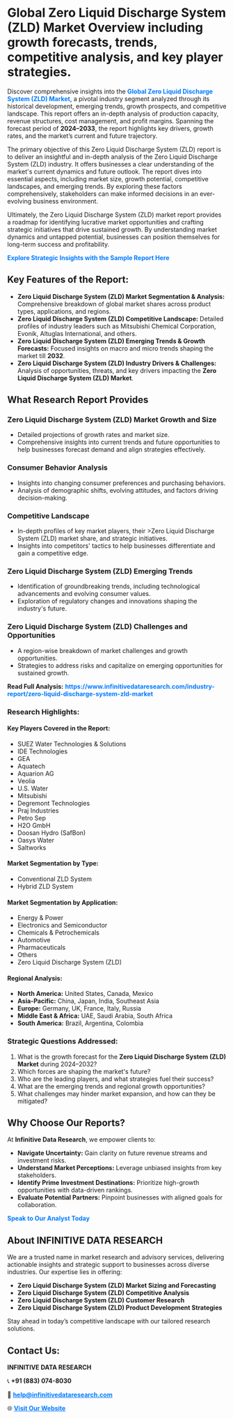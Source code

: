 <h1>Global Zero Liquid Discharge System (ZLD) Market Overview including growth forecasts, trends, competitive analysis, and key player strategies.</h1>
<p>
Discover comprehensive insights into the 
<a href="https://www.infinitivedataresearch.com/industry-report/zero-liquid-discharge-system-zld-market" rel="dofollow" style="color: #007BFF; text-decoration: none;"><strong>Global Zero Liquid Discharge System (ZLD) Market</strong></a>, a pivotal industry segment analyzed through its historical development, emerging trends, growth prospects, and competitive landscape. This report offers an in-depth analysis of production capacity, revenue structures, cost management, and profit margins. Spanning the forecast period of <strong>2024–2033</strong>, the report highlights key drivers, growth rates, and the market’s current and future trajectory.
</p>
<p>
The primary objective of this Zero Liquid Discharge System (ZLD) report is to deliver an insightful and in-depth analysis of the Zero Liquid Discharge System (ZLD) industry. It offers businesses a clear understanding of the market's current dynamics and future outlook. The report dives into essential aspects, including market size, growth potential, competitive landscapes, and emerging trends. By exploring these factors comprehensively, stakeholders can make informed decisions in an ever-evolving business environment.
</p>
<p>
Ultimately, the Zero Liquid Discharge System (ZLD) market report provides a roadmap for identifying lucrative market opportunities and crafting strategic initiatives that drive sustained growth. By understanding market dynamics and untapped potential, businesses can position themselves for long-term success and profitability.
</p>
<p>
<a href="https://www.infinitivedataresearch.com/request-sample/reportId=111170" style="color: #007BFF; text-decoration: none;"><strong>Explore Strategic Insights with the Sample Report Here</strong></a>
</p>

<h2>Key Features of the Report:</h2>
<ul>
<li><strong>Zero Liquid Discharge System (ZLD) Market Segmentation & Analysis:</strong> Comprehensive breakdown of global market shares across product types, applications, and regions.</li>
<li><strong>Zero Liquid Discharge System (ZLD) Competitive Landscape:</strong> Detailed profiles of industry leaders such as Mitsubishi Chemical Corporation, Evonik, Altuglas International, and others.</li>
<li><strong>Zero Liquid Discharge System (ZLD) Emerging Trends & Growth Forecasts:</strong> Focused insights on macro and micro trends shaping the market till <strong>2032</strong>.</li>
<li><strong>Zero Liquid Discharge System (ZLD) Industry Drivers & Challenges:</strong> Analysis of opportunities, threats, and key drivers impacting the <strong>Zero Liquid Discharge System (ZLD) Market</strong>.</li>
</ul>

<h2>What Research Report Provides</h2>
<h3>Zero Liquid Discharge System (ZLD) Market Growth and Size</h3>
<ul>
<li>Detailed projections of growth rates and market size.</li>
<li>Comprehensive insights into current trends and future opportunities to help businesses forecast demand and align strategies effectively.</li>
</ul>

<h3>Consumer Behavior Analysis</h3>
<ul>
<li>Insights into changing consumer preferences and purchasing behaviors.</li>
<li>Analysis of demographic shifts, evolving attitudes, and factors driving decision-making.</li>
</ul>

<h3>Competitive Landscape</h3>
<ul>
<li>In-depth profiles of key market players, their >Zero Liquid Discharge System (ZLD) market share, and strategic initiatives.</li>
<li>Insights into competitors' tactics to help businesses differentiate and gain a competitive edge.</li>
</ul>

<h3>Zero Liquid Discharge System (ZLD) Emerging Trends</h3>
<ul>
<li>Identification of groundbreaking trends, including technological advancements and evolving consumer values.</li>
<li>Exploration of regulatory changes and innovations shaping the industry's future.</li>
</ul>

<h3>Zero Liquid Discharge System (ZLD) Challenges and Opportunities</h3>
<ul>
<li>A region-wise breakdown of market challenges and growth opportunities.</li>
<li>Strategies to address risks and capitalize on emerging opportunities for sustained growth.</li>
</ul>
<p><strong>Read Full Analysis:</strong> <a href="https://www.infinitivedataresearch.com/industry-report/zero-liquid-discharge-system-zld-market" rel="dofollow" style="color: #007BFF; text-decoration: none;"><strong>https://www.infinitivedataresearch.com/industry-report/zero-liquid-discharge-system-zld-market</strong></a></p>
<h3>Research Highlights:</h3>
<h4>Key Players Covered in the Report:</h4>
<ul><li>SUEZ Water Technologies &amp; Solutions</li><li>IDE Technologies</li><li>GEA</li><li>Aquatech</li><li>Aquarion AG</li><li>Veolia</li><li>U.S. Water</li><li>Mitsubishi</li><li>Degremont Technologies</li><li>Praj Industries</li><li>Petro Sep</li><li>H2O GmbH</li><li>Doosan Hydro (SafBon)</li><li>Oasys Water</li><li>Saltworks</li></ul>
<h4>Market Segmentation by Type:</h4>
<ul><li>Conventional ZLD System</li><li>Hybrid ZLD System</li></ul>
<h4>Market Segmentation by Application:</h4>
<ul><li>Energy &amp; Power</li><li>Electronics and Semiconductor</li><li>Chemicals &amp; Petrochemicals</li><li>Automotive</li><li>Pharmaceuticals</li><li>Others</li><li>Zero Liquid Discharge System (ZLD)</li></ul>

<h4>Regional Analysis:</h4>
<ul>
<li><strong>North America:</strong> United States, Canada, Mexico</li>
<li><strong>Asia-Pacific:</strong> China, Japan, India, Southeast Asia</li>
<li><strong>Europe:</strong> Germany, UK, France, Italy, Russia</li>
<li><strong>Middle East & Africa:</strong> UAE, Saudi Arabia, South Africa</li>
<li><strong>South America:</strong> Brazil, Argentina, Colombia</li>
</ul>

<h3>Strategic Questions Addressed:</h3>
<ol>
<li>What is the growth forecast for the <strong>Zero Liquid Discharge System (ZLD) Market</strong> during 2024–2032?</li>
<li>Which forces are shaping the market's future?</li>
<li>Who are the leading players, and what strategies fuel their success?</li>
<li>What are the emerging trends and regional growth opportunities?</li>
<li>What challenges may hinder market expansion, and how can they be mitigated?</li>
</ol>

<h2>Why Choose Our Reports?</h2>
<p>At <strong>Infinitive Data Research</strong>, we empower clients to:</p>
<ul>
<li><strong>Navigate Uncertainty:</strong> Gain clarity on future revenue streams and investment risks.</li>
<li><strong>Understand Market Perceptions:</strong> Leverage unbiased insights from key stakeholders.</li>
<li><strong>Identify Prime Investment Destinations:</strong> Prioritize high-growth opportunities with data-driven rankings.</li>
<li><strong>Evaluate Potential Partners:</strong> Pinpoint businesses with aligned goals for collaboration.</li>
</ul>
<p><a href="https://www.infinitivedataresearch.com/industry-report/zero-liquid-discharge-system-zld-market" rel="dofollow" style="color: #007BFF; text-decoration: none;"><strong>Speak to Our Analyst Today</strong></a></p>

<h2>About INFINITIVE DATA RESEARCH</h2>
<p>We are a trusted name in market research and advisory services, delivering actionable insights and strategic support to businesses across diverse industries. Our expertise lies in offering:</p>
<ul>
<li><strong>Zero Liquid Discharge System (ZLD) Market Sizing and Forecasting</strong></li>
<li><strong>Zero Liquid Discharge System (ZLD) Competitive Analysis</strong></li>
<li><strong>Zero Liquid Discharge System (ZLD) Customer Research</strong></li>
<li><strong>Zero Liquid Discharge System (ZLD) Product Development Strategies</strong></li>
</ul>
<p>Stay ahead in today’s competitive landscape with our tailored research solutions.</p>

<h2>Contact Us:</h2>
<p><strong>INFINITIVE DATA RESEARCH</strong></p>
<p>📞 <strong>+91 (883) 074-8030</strong></p>
<p>📧 <strong><a href="mailto:help@infinitivedataresearch.com" style="color: #007BFF;">help@infinitivedataresearch.com</a></strong></p>
<p>🌐 <strong><a href="https://www.infinitivedataresearch.com" rel="dofollow" style="color: #007BFF;">Visit Our Website</a></strong></p>